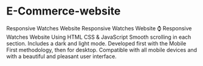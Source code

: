 # E-Commerce-website  
Responsive Watches Website
Responsive Watches Website ⌚
Responsive Watches Website Using HTML CSS & JavaScript
Smooth scrolling in each section.
Includes a dark and light mode.
Developed first with the Mobile First methodology, then for desktop.
Compatible with all mobile devices and with a beautiful and pleasant user interface.
